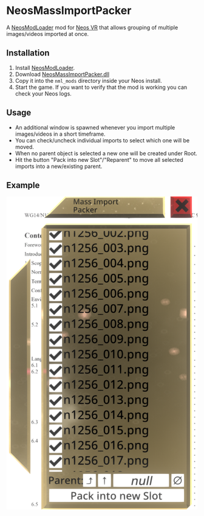 # NeosMassImportPacker

A [NeosModLoader](https://github.com/zkxs/NeosModLoader) mod for [Neos VR](https://neos.com/) that allows grouping of multiple images/videos imported at once.

## Installation
1. Install [NeosModLoader](https://github.com/zkxs/NeosModLoader).
2. Download [NeosMassImportPacker.dll](https://github.com/mpmxyz/NeosMassImportPacker/releases/latest/download/NeosMassImportPacker.dll)
3. Copy it into the `nml_mods` directory inside your Neos install.
4. Start the game. If you want to verify that the mod is working you can check your Neos logs.

## Usage
- An additional window is spawned whenever you import multiple images/videos in a short timeframe.
- You can check/uncheck individual imports to select which one will be moved.
- When no parent object is selected a new one will be created under Root.
- Hit the button "Pack into new Slot"/"Reparent" to move all selected imports into a new/existing parent.

## Example
![Example image](pictures/Example.png)
